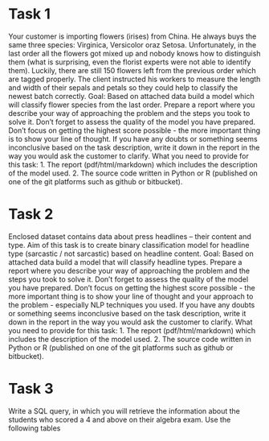 # Task 1  

Your customer is importing flowers (irises) from China. He always buys the same three species: Virginica, Versicolor oraz Setosa. Unfortunately, in the last order all the flowers got mixed up and nobody knows how to distinguish them (what is surprising, even the florist experts were not able to identify them).  Luckily, there are still 150 flowers left from the previous order which are tagged properly.  The client instructed his workers to measure the length and width of their sepals and petals so they could help to classify the newest batch correctly.
Goal: Based on attached data build a model which will classify flower species from the last order. Prepare a report where you describe your way of approaching the problem and the steps you took to solve it. Don’t forget to assess the quality of the model you have prepared.
Don’t focus on getting the highest score possible - the more important thing is to show your line of thought. 
 If you have any doubts or something seems inconclusive based on the task description, write it down in the report in the way you would ask the customer to clarify.
What you need to provide for this task:
    1. The report (pdf/html/markdown) which includes the description of the model used.
    2. The source code written in Python or R (published on one of the git platforms such as github or bitbucket).


# Task 2  

Enclosed dataset contains data about press headlines – their content and type. Aim of this task is to create binary classification model for headline type (sarcastic / not sarcastic) based on headline content.
Goal: Based on attached data build a model that will classify headline types. Prepare a report where you describe your way of approaching the problem and the steps you took to solve it. Don’t forget to assess the quality of the model you have prepared.
Don’t focus on getting the highest score possible - the more important thing is to show your line of thought and your approach to the problem - especially NLP techniques you used.
 If you have any doubts or something seems inconclusive based on the task description, write it down in the report in the way you would ask the customer to clarify.
What you need to provide for this task:
    1. The report (pdf/html/markdown) which includes the description of the model used.
    2. The source code written in Python or R (published on one of the git platforms such as github or bitbucket).

# Task 3  
 
Write a SQL query, in which you will retrieve the information about the students who scored a 4 and above on their algebra exam. Use the following tables
